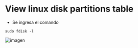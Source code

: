 View linux disk partitions table 
===================================
 * Se ingresa el comando 
```
sudo fdisk -l
```

![imagen](images/4.jpeg)
